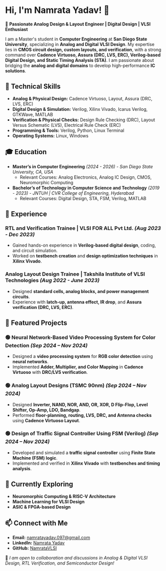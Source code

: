 # Hi, I'm Namrata Yadav! 👋

🚀 **Passionate Analog Design & Layout Engineer | Digital Design | VLSI Enthusiast**

I am a Master's student in **Computer Engineering** at **San Diego State University**, specializing in **Analog and Digital VLSI Design**. My expertise lies in **CMOS circuit design, custom layouts, and verification**, with a strong command over **Cadence Virtuoso, Assura (DRC, LVS, ERC), Verilog-based Digital Design, and Static Timing Analysis (STA)**. I am passionate about bridging the **analog and digital domains** to develop high-performance **IC solutions**.

## 🔧 Technical Skills
- **Analog & Physical Design:** Cadence Virtuoso, Layout, Assura (DRC, LVS, ERC)
- **Digital Design & Simulation:** Verilog, Xilinx Vivado, Icarus Verilog, GTKWave, MATLAB
- **Verification & Physical Checks:** Design Rule Checking (DRC), Layout Versus Schematic (LVS), Electrical Rule Check (ERC)
- **Programming & Tools:** Verilog, Python, Linux Terminal
- **Operating Systems:** Linux, Windows

## 🎓 Education
- **Master’s in Computer Engineering** *(2024 - 2026)* - *San Diego State University, CA, USA*
  - Relevant Courses: Analog Electronics, Analog IC Design, CMOS, Neuromorphic Computing
- **Bachelor’s of Technology in Computer Science and Technology** *(2019 - 2023)* - *JNTUH | CVR College of Engineering, Hyderabad*
  - Relevant Courses: Digital Design, STA, FSM, Verilog, MATLAB

## 💼 Experience
### RTL and Verification Trainee | **VLSI FOR ALL Pvt Ltd.** *(Aug 2023 - Dec 2023)*
- Gained hands-on experience in **Verilog-based digital design**, coding, and circuit simulation.
- Worked on **testbench creation** and **design optimization techniques** in **Xilinx Vivado**.

### Analog Layout Design Trainee | **Takshila Institute of VLSI Technologies** *(Aug 2022 - June 2023)*
- Designed **standard cells, analog blocks, and power management circuits**.
- Experience with **latch-up, antenna effect, IR drop**, and **Assura verification (DRC, LVS, ERC)**.

## 📂 Featured Projects
### 🟢 **Neural Network-Based Video Processing System for Color Detection** *(Sep 2024 – Nov 2024)*
- Designed a **video processing system** for **RGB color detection** using **neural networks**.
- Implemented **Adder, Multiplier, and Color Mapping** in **Cadence Virtuoso** with **DRC/LVS verification**.


### 🟢 **Analog Layout Designs (TSMC 90nm)** *(Sep 2024 – Nov 2024)*
- Designed **Inverter, NAND, NOR, AND, OR, XOR, D Flip-Flop, Level Shifter, Op-Amp, LDO, Bandgap**.
- Performed **floor-planning, routing, LVS, DRC, and Antenna checks** using **Cadence Virtuoso Layout**.


### 🟢 **Design of Traffic Signal Controller Using FSM (Verilog)** *(Sep 2024 – Nov 2024)*
- Developed and simulated a **traffic signal controller** using **Finite State Machine (FSM) logic**.
- Implemented and verified in **Xilinx Vivado** with **testbenches and timing analysis**.


## 🌱 Currently Exploring
- **Neuromorphic Computing & RISC-V Architecture**
- **Machine Learning for VLSI Design**
- **ASIC & FPGA-based Design**

## 📫 Connect with Me
- **Email:** namratayadav.097@gmail.com
- **LinkedIn:** [Namrata Yadav](https://www.linkedin.com/in/namrata-yadav-3645b9243/)
- **GitHub:** [NamrataVLSI](https://github.com/NamrataVLSI)

🚀 *I am open to collaboration and discussions in Analog & Digital VLSI Design, RTL Verification, and Semiconductor Design!*


